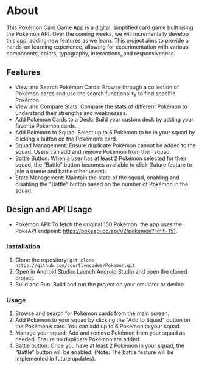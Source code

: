 # About
This Pokémon Card Game App is a digital, simplified card game built using the Pokémon API. Over the coming weeks, we will incrementally develop this app, adding new features as we learn. This project aims to provide a hands-on learning experience, allowing for experimentation with various components, colors, typography, interactions, and responsiveness.

## Features
- View and Search Pokémon Cards: Browse through a collection of Pokémon cards and use the search functionality to find specific Pokémon.
- View and Compare Stats: Compare the stats of different Pokémon to understand their strengths and weaknesses.
- Add Pokémon Cards to a Deck: Build your custom deck by adding your favorite Pokémon cards.
- Add Pokémon to Squad: Select up to 6 Pokémon to be in your squad by clicking a button on the Pokémon’s card.
- Squad Management: Ensure duplicate Pokémon cannot be added to the squad. Users can add and remove Pokémon from their squad.
- Battle Button: When a user has at least 2 Pokémon selected for their squad, the “Battle” button becomes available to click (future feature to join a queue and battle other users).
- State Management: Maintain the state of the squad, enabling and disabling the "Battle" button based on the number of Pokémon in the squad.

## Design and API Usage
- Pokémon API: To fetch the original 150 Pokémon, the app uses the PokeAPI endpoint: https://pokeapi.co/api/v2/pokemon?limit=151.

### Installation
1. Clone the repository: ```git clone https://github.com/courtlyncodes/Pokemon.git```
2. Open in Android Studio: Launch Android Studio and open the cloned project.
3. Build and Run: Build and run the project on your emulator or device.

### Usage
1. Browse and search for Pokémon cards from the main screen.
2. Add Pokémon to your squad by clicking the "Add to Squad" button on the Pokémon’s card. You can add up to 6 Pokémon to your squad.
3. Manage your squad: Add and remove Pokémon from your squad as needed. Ensure no duplicate Pokémon are added.
4. Battle button: Once you have at least 2 Pokémon in your squad, the “Battle” button will be enabled. (Note: The battle feature will be implemented in future updates).
